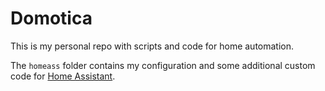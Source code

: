 # Domotica

This is my personal repo with scripts and code for home automation.

The ```homeass``` folder contains my configuration and some additional custom code for [Home Assistant](https://homeassistant.io).

